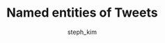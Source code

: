 ---
autogen: true
layout: article
title:  "Named entities of Tweets"
categories: recipes
recipe_tags: [text-analysis]
tags: [text-analysis]
show_related: false
author: steph_kim
excerpt: "Find out who is talking about what on Twitter by getting the named entities of tweets by keyword."

generate_from: https://raw.githubusercontent.com/algorithmiaio/sample-apps/master/recipes/named_entity_recognition/README.md
repository: https://github.com/algorithmiaio/sample-apps/blob/master/recipes/named_entity_recognition/twitter_named_entity_recognition.py
---